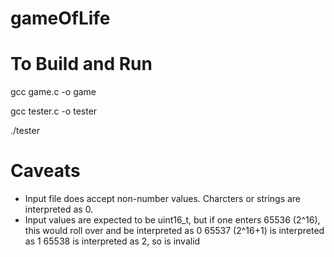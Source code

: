 # gameOfLife

# To Build and Run
gcc game.c -o game

gcc tester.c -o tester

./tester

# Caveats
* Input file does accept non-number values. Charcters or strings are
  interpreted as 0.
* Input values are expected to be uint16_t, but if one enters
   65536 (2^16), this would roll over and be interpreted as 0
   65537 (2^16+1) is interpreted as 1
   65538 is interpreted as 2, so is invalid
